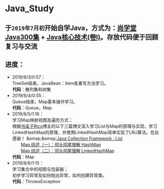 # Java_Study

## 于`2019年7月初`开始自学Java，方式为：[尚学堂Java300集](https://www.bilibili.com/video/av59814573) + [Java核心技术(卷Ⅰ)](https://book.douban.com/subject/26880667/)。存放代码便于回顾复习与交流

## **进度：**

* 2019/8/3/0:57：  
TreeSet结束，JavaBean：Item各重写方法学习。  
**代码**：散列集和树集
* 2019/8/4/0:55：  
Queue结束，Map基本操作学习。  
**代码**：Queue，Map
* 2019/8/5/1:16：  
学习Map映射视图及遍历方式；  
根据[书呆子Rico](https://me.csdn.net/justloveyou_)博主的以下三篇博文深入学习List与Map的原理与实现，学习LinkedHashMap的原理，并使用LinkedHashMap简单实现了LRU算法。在此感谢！  
&emsp;&emsp;[Java Collection Framework : List](https://blog.csdn.net/justloveyou_/article/details/52955619)  
&emsp;&emsp;[Map 综述（一）：彻头彻尾理解 HashMap](https://blog.csdn.net/justloveyou_/article/details/62893086)  
&emsp;&emsp;[Map 综述（二）：彻头彻尾理解 LinkedHashMap](https://blog.csdn.net/justloveyou_/article/details/71713781)  
**代码**：Map
* 2019/8/6/1:15：  
学习集合中的视图与包装器；  
初步学习异常及如何抛出异常，如何创建异常类。  
**代码**：ThrowsException

